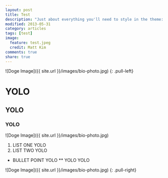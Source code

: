 ```yaml
---
layout: post
title: Test
description: "Just about everything you'll need to style in the theme: headings, paragraphs, blockquotes, tables, code blocks, and more."
modified: 2013-05-31
category: articles
tags: [test]
image:
  feature: test.jpeg
  credit: Matt Kim
comments: true
share: true
---
```


![Doge Image]({{ site.url }}/images/bio-photo.jpg)
{: .pull-left}

# YOLO

## YOLO

### YOLO

![Doge Image]({{ site.url }}/images/bio-photo.jpg)

1. LIST ONE YOLO 
2. LIST TWO YOLO

* BULLET POINT YOLO
** YOLO YOLO

![Doge Image]({{ site.url }}/images/bio-photo.jpg)
{: .pull-right}

